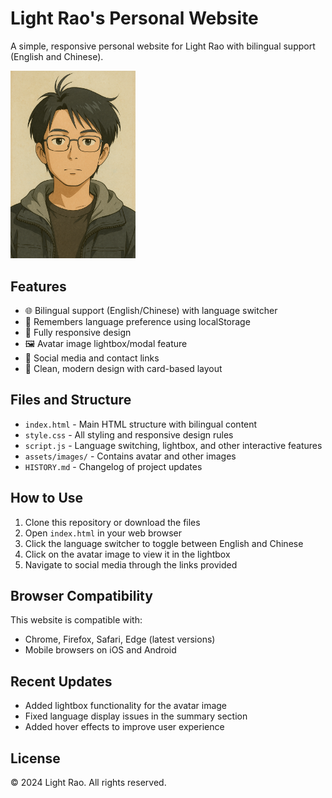 # Light Rao's Personal Website

A simple, responsive personal website for Light Rao with bilingual support (English and Chinese).

<img src="assets/images/avatar.png" alt="Light Rao's Website Screenshot" width="200">

## Features

- 🌐 Bilingual support (English/Chinese) with language switcher
- 💾 Remembers language preference using localStorage
- 📱 Fully responsive design
- 🖼️ Avatar image lightbox/modal feature
- 🔗 Social media and contact links
- 🎨 Clean, modern design with card-based layout

## Files and Structure

- `index.html` - Main HTML structure with bilingual content
- `style.css` - All styling and responsive design rules
- `script.js` - Language switching, lightbox, and other interactive features
- `assets/images/` - Contains avatar and other images
- `HISTORY.md` - Changelog of project updates

## How to Use

1. Clone this repository or download the files
2. Open `index.html` in your web browser
3. Click the language switcher to toggle between English and Chinese
4. Click on the avatar image to view it in the lightbox
5. Navigate to social media through the links provided

## Browser Compatibility

This website is compatible with:
- Chrome, Firefox, Safari, Edge (latest versions)
- Mobile browsers on iOS and Android

## Recent Updates

- Added lightbox functionality for the avatar image
- Fixed language display issues in the summary section
- Added hover effects to improve user experience

## License

© 2024 Light Rao. All rights reserved.
